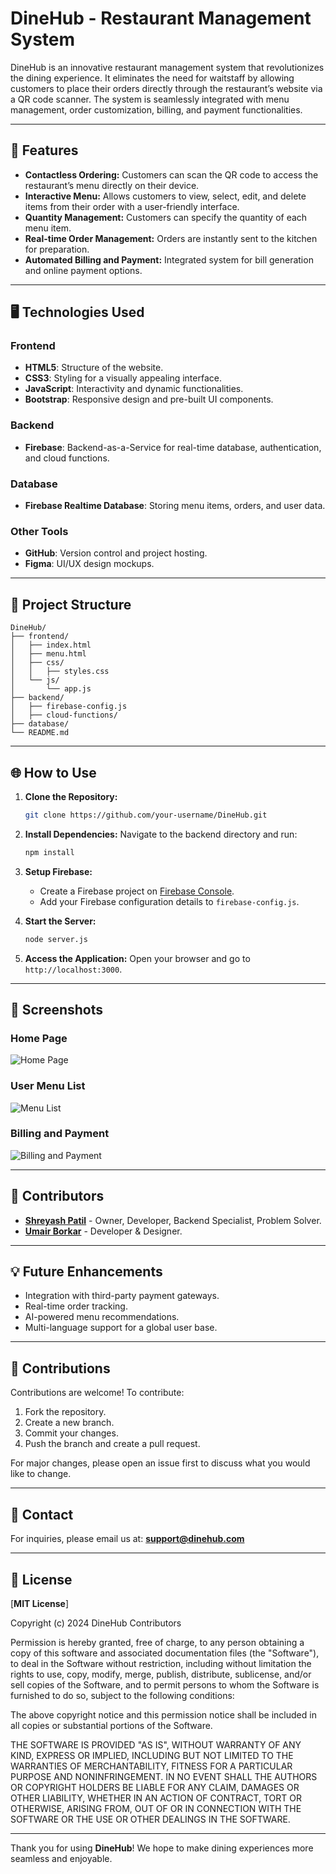 # DineHub - Restaurant Management System

DineHub is an innovative restaurant management system that revolutionizes the dining experience. It eliminates the need for waitstaff by allowing customers to place their orders directly through the restaurant’s website via a QR code scanner. The system is seamlessly integrated with menu management, order customization, billing, and payment functionalities.

---

## 🚀 Features

- **Contactless Ordering:** Customers can scan the QR code to access the restaurant’s menu directly on their device.
- **Interactive Menu:** Allows customers to view, select, edit, and delete items from their order with a user-friendly interface.
- **Quantity Management:** Customers can specify the quantity of each menu item.
- **Real-time Order Management:** Orders are instantly sent to the kitchen for preparation.
- **Automated Billing and Payment:** Integrated system for bill generation and online payment options.

---

## 🖥️ Technologies Used

### Frontend
- **HTML5**: Structure of the website.
- **CSS3**: Styling for a visually appealing interface.
- **JavaScript**: Interactivity and dynamic functionalities.
- **Bootstrap**: Responsive design and pre-built UI components.

### Backend
- **Firebase**: Backend-as-a-Service for real-time database, authentication, and cloud functions.

### Database
- **Firebase Realtime Database**: Storing menu items, orders, and user data.

### Other Tools
- **GitHub**: Version control and project hosting.
- **Figma**: UI/UX design mockups.

---

## 📂 Project Structure

```
DineHub/
├── frontend/
│   ├── index.html
│   ├── menu.html
│   ├── css/
│   │   ├── styles.css
│   └── js/
│       └── app.js
├── backend/
│   ├── firebase-config.js
│   ├── cloud-functions/
├── database/
└── README.md
```

---

## 🌐 How to Use

1. **Clone the Repository:**
   ```bash
   git clone https://github.com/your-username/DineHub.git
   ```

2. **Install Dependencies:**
   Navigate to the backend directory and run:
   ```bash
   npm install
   ```

3. **Setup Firebase:**
   - Create a Firebase project on [Firebase Console](https://console.firebase.google.com/).
   - Add your Firebase configuration details to `firebase-config.js`.

4. **Start the Server:**
   ```bash
   node server.js
   ```

5. **Access the Application:**
   Open your browser and go to `http://localhost:3000`.

---

## 🎨 Screenshots

### Home Page
![Home Page](images/HomePage.png "Home Page")

### User Menu List
![Menu List](images/user%20dashboard.png "Menu List")

### Billing and Payment
![Billing and Payment](images/Bill%2generation.jpg "Bill Generations")

---

## 🤝 Contributors

- **[Shreyash Patil](https://github.com/shreyashpatil2002/)** - Owner, Developer, Backend Specialist, Problem Solver. 
- **[Umair Borkar](https://github.com/uborkar/)** - Developer & Designer.

---

## 💡 Future Enhancements

- Integration with third-party payment gateways.
- Real-time order tracking.
- AI-powered menu recommendations.
- Multi-language support for a global user base.

---

## 🙌 Contributions

Contributions are welcome! To contribute:
1. Fork the repository.
2. Create a new branch.
3. Commit your changes.
4. Push the branch and create a pull request.

For major changes, please open an issue first to discuss what you would like to change.

---

## 📧 Contact

For inquiries, please email us at: **support@dinehub.com**

---

## 📜 License

[**MIT License**]

Copyright (c) 2024 DineHub Contributors

Permission is hereby granted, free of charge, to any person obtaining a copy
of this software and associated documentation files (the "Software"), to deal
in the Software without restriction, including without limitation the rights
to use, copy, modify, merge, publish, distribute, sublicense, and/or sell
copies of the Software, and to permit persons to whom the Software is
furnished to do so, subject to the following conditions:

The above copyright notice and this permission notice shall be included in all
copies or substantial portions of the Software.

THE SOFTWARE IS PROVIDED "AS IS", WITHOUT WARRANTY OF ANY KIND, EXPRESS OR
IMPLIED, INCLUDING BUT NOT LIMITED TO THE WARRANTIES OF MERCHANTABILITY,
FITNESS FOR A PARTICULAR PURPOSE AND NONINFRINGEMENT. IN NO EVENT SHALL THE
AUTHORS OR COPYRIGHT HOLDERS BE LIABLE FOR ANY CLAIM, DAMAGES OR OTHER
LIABILITY, WHETHER IN AN ACTION OF CONTRACT, TORT OR OTHERWISE, ARISING FROM,
OUT OF OR IN CONNECTION WITH THE SOFTWARE OR THE USE OR OTHER DEALINGS IN THE
SOFTWARE.

---

Thank you for using **DineHub**! We hope to make dining experiences more seamless and enjoyable.


